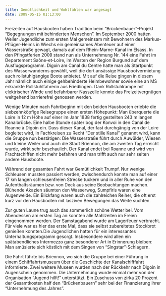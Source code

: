 ```yaml
---
title: Gemütlichkeit und Wohlfühlen war angesagt
date: 2009-05-15 01:13:00
---
```


Freizeiten auf Hausbooten haben Tradition beim “Brückenbauer”-Projekt “Begegnungen mit behinderten Menschen”. Im September 2000 hatten Weiler Jugendliche zum ersten Mal gemeinsam mit Bewohnern des Markus-Pflüger-Heims in Wiechs ein gemeinsames Abenteuer auf einer Wasserstraße gewagt, damals auf dem Rhein-Marne-Kanal im Elsass. In den Pfingstferien 2009 stand nun als Unternehmung Nr. 144 eine Fahrt im Departement Saône-et-Loire, im Westen der Region Burgund auf dem Ausflugsprogramm. Digoin am Canal du Centre hatte man als Startpunkt des Wasserwanderns gewählt, weil die dort ansässige Hausbootvermietung auch rollstuhlgängige Boote anbietet. Mit auf die Reise gingen in diesem Jahr nämlich auch einige gehbehinderte Heimbewohner sowie eine an MS erkrankte Rollstuhlfahrerin aus Friedlingen. Dank Rollstuhlrampe mit elektrischer Winde und befahrbarer Nasszelle konnte das Freizeitvergnügen weitgehend barrierefrei genossen werden.

Wenige Minuten nach Fahrtbeginn mit den beiden Hausbooten erlebte die siebzehnköpfige Reisegruppe einen ersten Höhepunkt: Man überquerte die Loire in 12 m Höhe auf einer im Jahr 1838 fertig gestellten 243 m langen Kanalbrücke. Eine halbe Stunde später bog der Konvoi in den Canal de Roanne à Digoin ein. Dass dieser Kanal, der fast durchgängig von der Loire begleitet wird, in Fachkreisen zu Recht “Der stille Kanal” genannt wird, kann die Gruppe nun bestätigen: Die Wasserstraße führt durch Auwülder, Wiesen und kleine Weiler und auch die Stadt Briennon, die am zweiten Tag erreicht wurde, wirkt sehr beschaulich. Der Kanal endet bei Roanne und wird von Frachtschiffen nicht mehr befahren und man trifft auch nur sehr selten andere Hausboote.

Während der gesamten Fahrt war Gemütlichkeit Trumpf. Nur wenige Schleusen mussten passiert werden, zwischendurch konnte man auf einer 17 km langen schleusenfreien Strecke tuckern und in aller Ruhe von den Aufenthaltsräumen bzw. von Deck aus seine Beobachtungen machen. Blühende Akazien säumten den Wasserweg, Sumpfiris waren eine Augenweide. Ein Blickfang waren auch die zahlreichen Reiher, die oft erst kurz vor den Hausbooten mit lasziven Bewegungen das Weite suchten.

Zur guten Laune trug auch das sommerlich schöne Wetter bei. Vom Abendessen am ersten Tag an konnten alle Mahlzeiten im Freien eingenommen werden. Der Samstagabend wurde am Lagerfeuer verbracht. Für viele war es hier das erste Mal, dass sie selbst zubereitetes Stockbrot genießen konnten.Die Jugendlichen hatten für ein interessantes Unterhaltungsprogramm gesorgt. Insbesondere wird allen ein spätabendliches Intermezzo ganz besonderer Art in Erinnerung bleiben: Man amüsierte sich köstlich mit dem Singen von “Singstar”-Schlagern.

Die Fahrt führte bis Briennon, wo sich die Gruppe bei einer Führung in einem Schifffahrtsmuseum über die Geschichte der Kanalschifffahrt informierte. Zwei weitere Museen wurden nach der Rückkehr nach Digoin in Augenschein genommen. Die Unternehmung wurde einmal mehr von der Organisation “Jugend hilft!” unterstützt. Ein Zuschuss von zirka 20 Prozent der Gesamtkosten half den “Brückenbauern” sehr bei der Finanzierung ihrer “Unternehmung des Jahres”.
